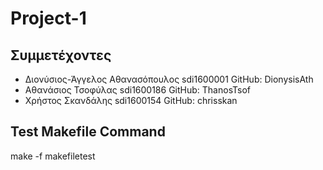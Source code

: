 # Project-1

## Συμμετέχοντες

* Διονύσιος-Άγγελος Αθανασόπουλος sdi1600001 GitHub: DionysisAth 
* Αθανάσιος Τσοφύλας sdi1600186 GitHub: ThanosTsof 
* Χρήστος Σκανδάλης sdi1600154 GitHub: chrisskan 


## Test Makefile Command
 make -f makefiletest
